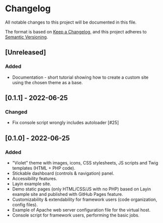 # Changelog
All notable changes to this project will be documented in this file.

The format is based on [Keep a Changelog](https://keepachangelog.com/en/1.1.0/),
and this project adheres to [Semantic Versioning](https://semver.org/spec/v2.0.0.html).

## [Unreleased]
### Added
- Documentation - short tutorial showing how to create a custom site using the chosen theme as a base.

## [0.1.1] - 2022-06-25
### Changed
- Fix console script wrongly includes autoloader [#25]

## [0.1.0] - 2022-06-25
### Added
- "Violet" theme with images, icons, CSS stylesheets, JS scripts and Twig templates (HTML + PHP code).
- Stickable dashboard (controls & navigation) panel.
- Accessibility features.
- Layin example site.
- Demo static pages (only HTML/CSS/JS with no PHP) based on Layin example site and published with GitHub Pages feature.
- Customizability & extendability for framework users (code organization, config files).
- Example of Apache web server configuration file for the virtual host.
- Console script for framework users, performing the basic jobs.
